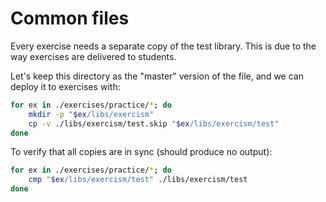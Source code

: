 # Common files

Every exercise needs a separate copy of the test library.
This is due to the way exercises are delivered to students.

Let's keep this directory as the "master" version of the file,
and we can deploy it to exercises with:

```sh
for ex in ./exercises/practice/*; do
    mkdir -p "$ex/libs/exercism"
    cp -v ./libs/exercism/test.skip "$ex/libs/exercism/test"
done
```

To verify that all copies are in sync (should produce no output):

```sh
for ex in ./exercises/practice/*; do
    cmp "$ex/libs/exercism/test" ./libs/exercism/test
done
```
